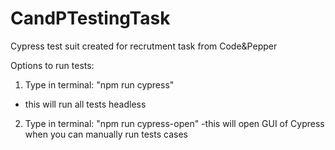 # CandPTestingTask

Cypress test suit created for recrutment task from Code&Pepper

Options to run tests:

1. Type in terminal: "npm run cypress"
 - this will run all tests headless

2. Type in terminal: "npm run cypress-open"
  -this will open GUI of Cypress when you can manually run tests cases
